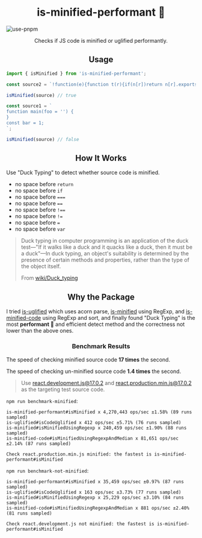 <h1 align="center">is-minified-performant 🚀</h1>

![use-pnpm](https://img.shields.io/badge/use-pnpm-green)

<p align="center">Checks if JS code is minified or uglified performantly.</p>

<h2 align="center">Usage</h2>

```javascript
import { isMinified } from 'is-minified-performant';
```

```javascript
const source2 = `!function(e){function t(r){if(n[r])return n[r].exports;for(var i=[],o=0;o<256;++o)i[o]=(o+256).toString(16).substr(1);e.exports=r}};`;

isMinified(source) // true
```

```javascript
const source1 = `
function main(foo = '') {
}
const bar = 1;
`;

isMinified(source) // false
```

<h2 align="center">How It Works</h2>

Use "Duck Typing" to detect whether source code is minified.

- no space before `return`
- no space before `if`
- no space before `===`
- no space before `==`
- no space before `!==`
- no space before `!=`
- no space before `=`
- no space before `var`

> Duck typing in computer programming is an application of the duck test—"If it walks like a duck and it quacks like a duck, then it must be a duck"—In duck typing, an object's suitability is determined by the presence of certain methods and properties, rather than the type of the object itself.
>
> From [wiki/Duck_typing](https://en.wikipedia.org/wiki/Duck_typing)


<h2 align="center">Why the Package</h2>

I tried [is-uglified](https://github.com/RaoHai/is-uglified) which uses acorn parse, [is-minified](https://www.npmjs.com/package/is-minified) using RegExp, and [is-minified-code](https://www.npmjs.com/package/is-minified-code) using RegExp and sort, and finally found "Duck Typing" is the most **performant 🚀** and efficient detect method and the correctness not lower than the above ones.

<h3 align="center">Benchmark Results</h3>

The speed of checking minified source code **17 times** the second.

The speed of checking un-minified source code **1.4 times** the second.

> Use [react.development.js@17.0.2](https://unpkg.com/react@17.0.2/umd/react.development.js) and [react.production.min.js@17.0.2](https://unpkg.com/react@17.0.2/umd/react.production.min.js) as the targeting test source code.

`npm run benchmark-minified`:

```
is-minified-performant#isMinified x 4,270,443 ops/sec ±1.58% (89 runs sampled)
is-uglified#isCodeUglified x 412 ops/sec ±5.71% (76 runs sampled)
is-minified#isMinifiedUsingRegexp x 240,459 ops/sec ±1.90% (88 runs sampled)
is-minified-code#isMinifiedUsingRegexpAndMedian x 81,651 ops/sec ±2.14% (87 runs sampled)

Check react.production.min.js minified: the fastest is is-minified-performant#isMinified
```

`npm run benchmark-not-minified`:

```
is-minified-performant#isMinified x 35,459 ops/sec ±0.97% (87 runs sampled)
is-uglified#isCodeUglified x 163 ops/sec ±3.73% (77 runs sampled)
is-minified#isMinifiedUsingRegexp x 25,229 ops/sec ±3.10% (84 runs sampled)
is-minified-code#isMinifiedUsingRegexpAndMedian x 881 ops/sec ±2.40% (81 runs sampled)

Check react.development.js not minified: the fastest is is-minified-performant#isMinified
```
